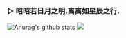 ### ▷ 昭昭若日月之明,离离如星辰之行.


![Anurag's github stats](https://github-readme-stats.vercel.app/api?username=onenov&show_icons=true&theme=radical)
  <img src="https://github-readme-stats.vercel.app/api?username=onenov&show_icons=true" />
<!--
**onenov/onenov** is a ✨ _special_ ✨ repository because its `README.md` (this file) appears on your GitHub profile.

Here are some ideas to get you started:

- 🔭 I’m currently working on ...
- 🌱 I’m currently learning ...
- 👯 I’m looking to collaborate on ...
- 🤔 I’m looking for help with ...
- 💬 Ask me about ...
- 📫 How to reach me: ...
- 😄 Pronouns: ...
- ⚡ Fun fact: ...
-->
